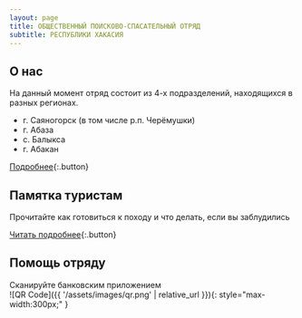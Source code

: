 ```yaml
---
layout: page
title: ОБЩЕСТВЕННЫЙ ПОИСКОВО-СПАСАТЕЛЬНЫЙ ОТРЯД
subtitle: РЕСПУБЛИКИ ХАКАСИЯ
---
```


## О нас

На данный момент отряд состоит из 4-х подразделений, находящихся в разных регионах.

- г. Саяногорск (в том числе р.п. Черёмушки)
- г. Абаза
- с. Балыкса
- г. Абакан

[Подробнее](/about/){:.button}

## Памятка туристам

Прочитайте как готовиться к походу и что делать, если вы заблудились

[Читать подробнее](/guide/){:.button}

## Помощь отряду

Сканируйте банковским приложением  
![QR Code]({{ '/assets/images/qr.png' | relative_url }}){: style="max-width:300px;" }
